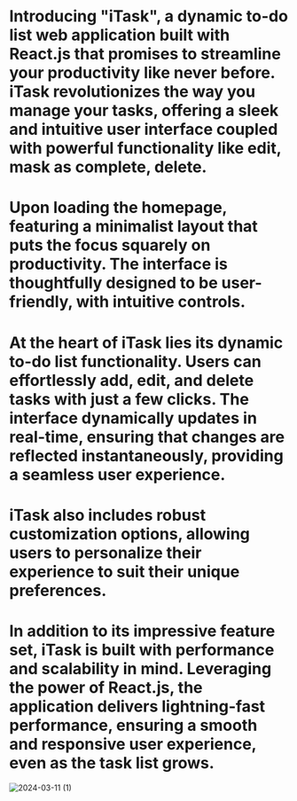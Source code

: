# Introducing "iTask", a dynamic to-do list web application built with React.js that promises to streamline your productivity like never before. iTask revolutionizes the way you manage your tasks, offering a sleek and intuitive user interface coupled with powerful functionality like edit, mask as complete, delete.
 
# Upon loading the homepage, featuring a minimalist layout that puts the focus squarely on productivity. The interface is thoughtfully designed to be user-friendly, with intuitive controls.
# At the heart of iTask lies its dynamic to-do list functionality. Users can effortlessly add, edit, and delete tasks with just a few clicks. The interface dynamically updates in real-time, ensuring that changes are reflected instantaneously, providing a seamless user experience.
# iTask also includes robust customization options, allowing users to personalize their experience to suit their unique preferences. 
# In addition to its impressive feature set, iTask is built with performance and scalability in mind. Leveraging the power of React.js, the application delivers lightning-fast performance, ensuring a smooth and responsive user experience, even as the task list grows.

![2024-03-11 (1)](https://github.com/shivi028/Todo-Project/assets/148358444/268699a2-6f56-4e51-84c5-c894e48ed56c)
